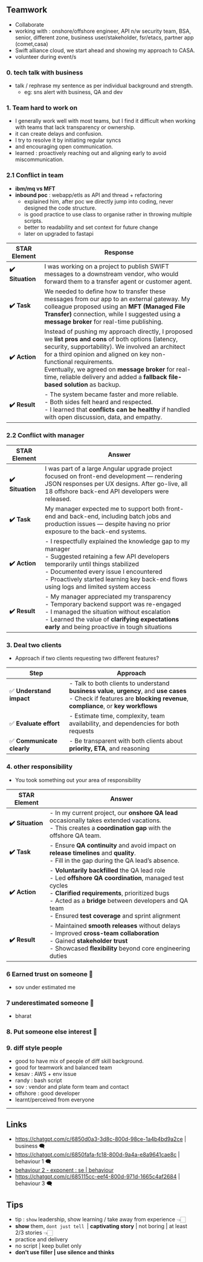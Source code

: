 ## Teamwork
- Collaborate 
- working with : onshore/offshore engineer, API n/w security team, BSA, senior, different zone, business user/stakeholder, fsr/etacs, partner app (comet,casa)
- Swift alliance cloud, we start ahead and showing my approach to CASA.
- volunteer during event/s

### 0. tech talk with business
- talk / rephrase my sentence as per individual background and strength.
    - eg: sns alert with business, QA and dev

### 1. Team hard to work on
- I generally work well with most teams, but I find it difficult when working with teams that lack transparency or ownership. 
- it can create delays and confusion.
- I try to resolve it by initiating regular syncs
- and encouraging open communication.
- learned : proactively reaching out and aligning early to avoid miscommunication.

### 2.1 Conflict in team
- **ibm/mq vs MFT**
- **inbound poc** : webapp/etls as API and thread + refactoring
    - explained him, after poc we directly jump into coding, never designed the code structure.
    - is good practice to use class to organise rather in throwing multiple scripts.
    - better to readability and set context for future change
    - later on upgraded to fastapi

| **STAR Element** | **Response**                                                                                                                                                                                                                                                                                                                                                            |
| ---------------- | ----------------------------------------------------------------------------------------------------------------------------------------------------------------------------------------------------------------------------------------------------------------------------------------------------------------------------------------------------------------------- |
| **✔️ Situation** | I was working on a project to publish SWIFT messages to a downstream vendor, who would forward them to a transfer agent or customer agent.                                                                                                                                                                                                                              |
| **✔️ Task**      | We needed to define how to transfer these messages from our app to an external gateway. My colleague proposed using an **MFT (Managed File Transfer)** connection, while I suggested using a **message broker** for real-time publishing.                                                                                                                               |
| **✔️ Action**    | Instead of pushing my approach directly, I proposed we **list pros and cons** of both options (latency, security, supportability). We involved an architect for a third opinion and aligned on key non-functional requirements.<br>Eventually, we agreed on **message broker** for real-time, reliable delivery and added a **fallback file-based solution** as backup. |
| **✔️ Result**    | - The system became faster and more reliable.<br>- Both sides felt heard and respected.<br>- I learned that **conflicts can be healthy** if handled with open discussion, data, and empathy.                                                                                                                                                                            |

### 2.2 Conflict with manager
| **STAR Element** | **Answer**                                                                                                                                                                                                                                                                       |
| ---------------- | -------------------------------------------------------------------------------------------------------------------------------------------------------------------------------------------------------------------------------------------------------------------------------- |
| **✔️ Situation** | I was part of a large Angular upgrade project focused on front-end development — rendering JSON responses per UX designs. After go-live, all 18 offshore back-end API developers were released.                                                                                  |
| **✔️ Task**      | My manager expected me to support both front-end and back-end, including batch jobs and production issues — despite having no prior exposure to the back-end systems.                                                                                                            |
| **✔️ Action**    | - I respectfully explained the knowledge gap to my manager<br>- Suggested retaining a few API developers temporarily until things stabilized<br>- Documented every issue I encountered<br>- Proactively started learning key back-end flows using logs and limited system access |
| **✔️ Result**    | - My manager appreciated my transparency<br>- Temporary backend support was re-engaged<br>- I managed the situation without escalation<br>- Learned the value of **clarifying expectations early** and being proactive in tough situations                                       |


### 3. Deal two clients
- Approach if two clients requesting two different features?

| **Step**                      | **Approach**                                                                                                                                                                  |
| ----------------------------- | ----------------------------------------------------------------------------------------------------------------------------------------------------------------------------- |
| ✅ **Understand impact**       | - Talk to both clients to understand **business value**, **urgency**, and **use cases**<br>- Check if features are **blocking revenue**, **compliance**, or **key workflows** |
| ✅ **Evaluate effort**         | - Estimate time, complexity, team availability, and dependencies for both requests                                                                                            |
| ✅ **Communicate clearly**     | - Be transparent with both clients about **priority, ETA**, and reasoning                                                                                                     |

### 4. other responsibility
- You took something out your area of responsibility

| **STAR Element** | **Answer**                                                                                                                                                                                                                                                               |
| ---------------- | ------------------------------------------------------------------------------------------------------------------------------------------------------------------------------------------------------------------------------------------------------------------------ |
| **✔️ Situation** | - In my current project, our **onshore QA lead** occasionally takes extended vacations.<br>- This creates a **coordination gap** with the offshore QA team.                                                                                                              |
| **✔️ Task**      | - Ensure **QA continuity** and avoid impact on **release timelines** and **quality**.<br>- Fill in the gap during the QA lead’s absence.                                                                                                                                 |
| **✔️ Action**    | - **Voluntarily backfilled** the QA lead role<br>- Led **offshore QA coordination**, managed test cycles<br>- **Clarified requirements**, prioritized bugs<br>- Acted as a **bridge** between developers and QA team<br>- Ensured **test coverage** and sprint alignment |
| **✔️ Result**    | - Maintained **smooth releases** without delays<br>- Improved **cross-team collaboration**<br>- Gained **stakeholder trust**<br>- Showcased **flexibility** beyond core engineering duties                                                                               |

### 6 Earned trust on someone 🔸
- sov under estimated me

### 7 underestimated someone 🔸
- bharat

### 8. Put someone else interest 🔸

### 9. diff style people 
- good to have mix of people of diff skill background.
- good for teamwork and balanced team
- kesav : AWS + env issue
- randy : bash script
- sov : vendor and plate form team and contact
- offshore : good developer
- learnt/perceived from everyone 

---

## Links 
- https://chatgpt.com/c/6850d0a3-3d8c-800d-98ce-1a4b4bd9a2ce | business 🗨️
- https://chatgpt.com/c/6850fafa-fc18-800d-9a4a-e8a9641cae8c | behaviour 1 🗨️
- [behaviour 2 - exponent : se | behaviour ](https://www.tryexponent.com/questions?page=2&role=swe&type=behavioral)
- https://chatgpt.com/c/685115cc-eef4-800d-971d-1665c4af2684 | behaviour 3 🗨️

## Tips
- tip : `show` leadership, show learning / take away from  experience 👈🏻
- **show** them, `dont just tell `| **captivating story** | not boring | at least 2/3 stories 👈🏻
- practice and delivery
- no script | keep bullet only
- **don't use filler | use silence and thinks**
